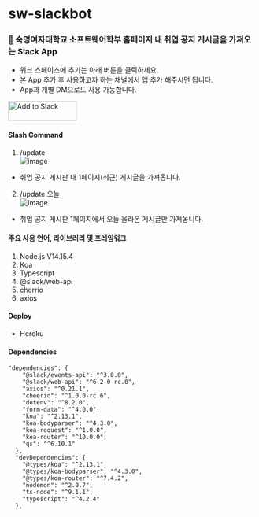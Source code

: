 # sw-slackbot


### 🤖 숙명여자대학교 소프트웨어학부 홈페이지 내 취업 공지 게시글을 가져오는 Slack App   

* 워크 스페이스에 추가는 아래 버튼을 클릭하세요.  
* 본 App 추가 후 사용하고자 하는 채널에서 앱 추가 해주시면 됩니다.   
* App과 개별 DM으로도 사용 가능합니다.   

<a href="https://slack.com/oauth/v2/authorize?client_id=1988645441393.1976247942707&scope=channels:history,im:history,chat:write,commands&user_scope=chat:write"><img alt="Add to Slack" height="40" width="139" src="https://platform.slack-edge.com/img/add_to_slack.png" srcSet="https://platform.slack-edge.com/img/add_to_slack.png 1x, https://platform.slack-edge.com/img/add_to_slack@2x.png 2x" /></a>

#### Slash Command   
1. /update   
  ![image](https://user-images.githubusercontent.com/20807197/115517024-b12f7f80-a2c1-11eb-8abe-506de8efb314.png)   
  * 취업 공지 게시판 내 1페이지(최근) 게시글을 가져옵니다.    

2. /update 오늘   
  ![image](https://user-images.githubusercontent.com/20807197/115517147-cc9a8a80-a2c1-11eb-9b41-99c037b2c436.png)   
  * 취업 공지 게시판 1페이지에서 오늘 올라온 게시글만 가져옵니다.   

#### 주요 사용 언어, 라이브러리 및 프레임워크   
1. Node.js V14.15.4
2. Koa
3. Typescript
4. @slack/web-api
5. cherrio
6. axios  

#### Deploy   
* Heroku   

#### Dependencies   
```
"dependencies": {
    "@slack/events-api": "^3.0.0",
    "@slack/web-api": "^6.2.0-rc.0",
    "axios": "^0.21.1",
    "cheerio": "^1.0.0-rc.6",
    "dotenv": "^8.2.0",
    "form-data": "^4.0.0",
    "koa": "^2.13.1",
    "koa-bodyparser": "^4.3.0",
    "koa-request": "^1.0.0",
    "koa-router": "^10.0.0",
    "qs": "^6.10.1"
  },
  "devDependencies": {
    "@types/koa": "^2.13.1",
    "@types/koa-bodyparser": "^4.3.0",
    "@types/koa-router": "^7.4.2",
    "nodemon": "^2.0.7",
    "ts-node": "^9.1.1",
    "typescript": "^4.2.4"
  },
  ```
